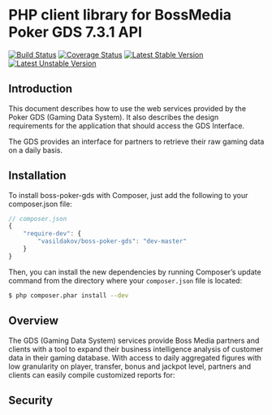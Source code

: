 PHP client library for BossMedia Poker GDS 7.3.1 API
=======================

[![Build Status](https://travis-ci.org/vasildakov/boss-poker-gds.svg?branch=master)](https://travis-ci.org/vasildakov/boss-poker-gds)
[![Coverage Status](https://coveralls.io/repos/vasildakov/boss-poker-gds/badge.png)](https://coveralls.io/r/vasildakov/boss-poker-gds)
[![Latest Stable Version](https://poser.pugx.org/vasildakov/boss-poker-gds/v/stable.png)](https://packagist.org/packages/vasildakov/boss-poker-gds)
[![Latest Unstable Version](https://poser.pugx.org/vasildakov/boss-poker-gds/v/unstable.png)](https://packagist.org/packages/vasildakov/boss-poker-gds)


Introduction
------------
This document describes how to use the web services provided by the Poker GDS (Gaming
Data System). It also describes the design requirements for the application that should
access the GDS Interface.

The GDS provides an interface for partners to retrieve their raw gaming data on a daily
basis.


Installation
------------

To install boss-poker-gds with Composer, just add the following to your composer.json file:

```js
// composer.json
{
    "require-dev": {
        "vasildakov/boss-poker-gds": "dev-master"
    }
}
```

Then, you can install the new dependencies by running Composer’s update command from the directory where your `composer.json` file is located:

```sh
$ php composer.phar install --dev
```

Overview
------------
The GDS (Gaming Data System) services provide Boss Media partners and clients with a
tool to expand their business intelligence analysis of customer data in their gaming
database. With access to daily aggregated figures with low granularity on player, transfer,
bonus and jackpot level, partners and clients can easily compile customized reports for:


Security
------------

